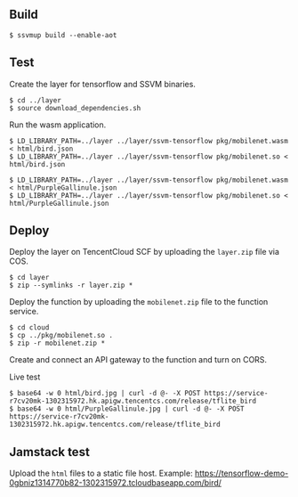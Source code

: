
## Build

```
$ ssvmup build --enable-aot
```

## Test

Create the layer for tensorflow and SSVM binaries.

```
$ cd ../layer
$ source download_dependencies.sh
```

Run the wasm application.

```
$ LD_LIBRARY_PATH=../layer ../layer/ssvm-tensorflow pkg/mobilenet.wasm < html/bird.json
$ LD_LIBRARY_PATH=../layer ../layer/ssvm-tensorflow pkg/mobilenet.so < html/bird.json

$ LD_LIBRARY_PATH=../layer ../layer/ssvm-tensorflow pkg/mobilenet.wasm < html/PurpleGallinule.json
$ LD_LIBRARY_PATH=../layer ../layer/ssvm-tensorflow pkg/mobilenet.so < html/PurpleGallinule.json
```

## Deploy

Deploy the layer on TencentCloud SCF by uploading the `layer.zip` file via COS.

```
$ cd layer
$ zip --symlinks -r layer.zip *
```

Deploy the function by uploading the `mobilenet.zip` file to the function service.

```
$ cd cloud
$ cp ../pkg/mobilenet.so .
$ zip -r mobilenet.zip *
```

Create and connect an API gateway to the function and turn on CORS.

Live test

```
$ base64 -w 0 html/bird.jpg | curl -d @- -X POST https://service-r7cv20mk-1302315972.hk.apigw.tencentcs.com/release/tflite_bird
$ base64 -w 0 html/PurpleGallinule.jpg | curl -d @- -X POST https://service-r7cv20mk-1302315972.hk.apigw.tencentcs.com/release/tflite_bird
```

## Jamstack test

Upload the `html` files to a static file host. Example: https://tensorflow-demo-0gbniz1314770b82-1302315972.tcloudbaseapp.com/bird/


